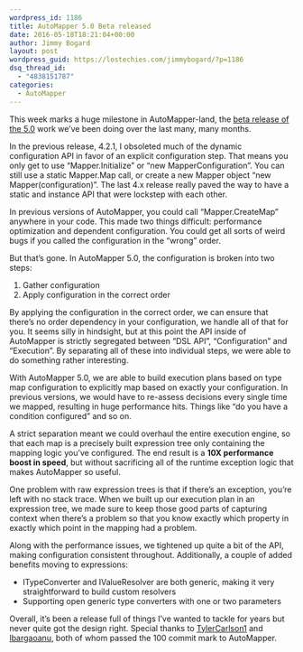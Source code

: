 ```yaml
---
wordpress_id: 1186
title: AutoMapper 5.0 Beta released
date: 2016-05-18T18:21:04+00:00
author: Jimmy Bogard
layout: post
wordpress_guid: https://lostechies.com/jimmybogard/?p=1186
dsq_thread_id:
  - "4838151787"
categories:
  - AutoMapper
---
```

This week marks a huge milestone in AutoMapper-land, the [beta release of the 5.0](https://github.com/AutoMapper/AutoMapper/releases/tag/v5.0.0-beta-1) work we’ve been doing over the last many, many months.

In the previous release, 4.2.1, I obsoleted much of the dynamic configuration API in favor of an explicit configuration step. That means you only get to use “Mapper.Initialize” or “new MapperConfiguration”. You can still use a static Mapper.Map call, or create a new Mapper object “new Mapper(configuration)”. The last 4.x release really paved the way to have a static and instance API that were lockstep with each other.

In previous versions of AutoMapper, you could call “Mapper.CreateMap” anywhere in your code. This made two things difficult: performance optimization and dependent configuration. You could get all sorts of weird bugs if you called the configuration in the “wrong” order.

But that’s gone. In AutoMapper 5.0, the configuration is broken into two steps:

  1. Gather configuration
  2. Apply configuration in the correct order

By applying the configuration in the correct order, we can ensure that there’s no order dependency in your configuration, we handle all of that for you. It seems silly in hindsight, but at this point the API inside of AutoMapper is strictly segregated between “DSL API”, “Configuration” and “Execution”. By separating all of these into individual steps, we were able to do something rather interesting.

With AutoMapper 5.0, we are able to build execution plans based on type map configuration to explicitly map based on exactly your configuration. In previous versions, we would have to re-assess decisions every single time we mapped, resulting in huge performance hits. Things like “do you have a condition configured” and so on.

A strict separation meant we could overhaul the entire execution engine, so that each map is a precisely built expression tree only containing the mapping logic you’ve configured. The end result is a **10X performance boost in speed**, but without sacrificing all of the runtime exception logic that makes AutoMapper so useful.

One problem with raw expression trees is that if there’s an exception, you’re left with no stack trace. When we built up our execution plan in an expression tree, we made sure to keep those good parts of capturing context when there’s a problem so that you know exactly which property in exactly which point in the mapping had a problem.

Along with the performance issues, we tightened up quite a bit of the API, making configuration consistent throughout. Additionally, a couple of added benefits moving to expressions:

  * ITypeConverter and IValueResolver are both generic, making it very straightforward to build custom resolvers
  * Supporting open generic type converters with one or two parameters

Overall, it’s been a release full of things I’ve wanted to tackle for years but never quite got the design right. Special thanks to [TylerCarlson1](https://github.com/TylerCarlson1) and [lbargaoanu](https://github.com/lbargaoanu), both of whom passed the 100 commit mark to AutoMapper.
